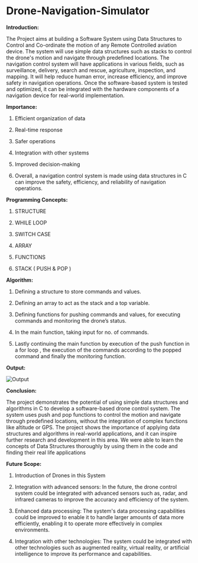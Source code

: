 # Drone-Navigation-Simulator

**Introduction:**

The Project aims at building a Software System using Data Structures to Control and Co-ordinate the motion of any Remote Controlled aviation device. The system will use simple data structures such as stacks to control the drone's motion and navigate through predefined locations. The navigation control system will have applications in various fields, such as surveillance, delivery, search and rescue, agriculture, inspection, and mapping. It will help reduce human error, increase efficiency, and improve safety in navigation operations. Once the software-based system is tested and optimized, it can be integrated with the hardware components of a navigation device for real-world implementation.

**Importance:**

1. Efficient organization of data

2. Real-time response

3. Safer operations

4. Integration with other systems

5. Improved decision-making

6. Overall, a navigation control system is made using data structures in C can improve the safety, efficiency, and reliability of navigation operations.

**Programming Concepts:**

1. STRUCTURE

2. WHILE LOOP

3. SWITCH CASE

4. ARRAY

5. FUNCTIONS

6. STACK ( PUSH & POP )

**Algorithm:**

1. Defining a structure to store commands and values.

2. Defining an array to act as the stack and a top variable.

3. Defining functions for pushing commands and values, for executing commands and monitoring the drone’s status.

4. In the main function, taking input for no. of commands.

5. Lastly continuing the main function by execution of the push function in a for loop , the execution of the commands according to the popped command and finally the monitoring function.

**Output:**

![Output](https://github.com/user-attachments/assets/ab3a76a8-55fb-4c3e-842a-168e6856c783)

**Conclusion:**

The project demonstrates the potential of using simple data structures and algorithms in C to develop a software-based drone control system. The system uses push and pop functions to control the motion and navigate through predefined locations, without the integration of complex functions like altitude or GPS. The project shows the importance of applying data structures and algorithms in real-world applications, and it can inspire further research and development in this area. We were able to learn the concepts of Data Structures thoroughly by using them in the code and finding their real life applications

**Future Scope:**

1. Introduction of Drones in this System

2. Integration with advanced sensors: In the future, the drone control system could be integrated with advanced sensors such as, radar, and infrared cameras to improve the accuracy and efficiency of the system.

3. Enhanced data processing: The system's data processing capabilities could be improved to enable it to handle larger amounts of data more efficiently, enabling it to operate more effectively in complex environments. 

4. Integration with other technologies: The system could be integrated with other technologies such as augmented reality, virtual reality, or artificial intelligence to improve its performance and capabilities.
